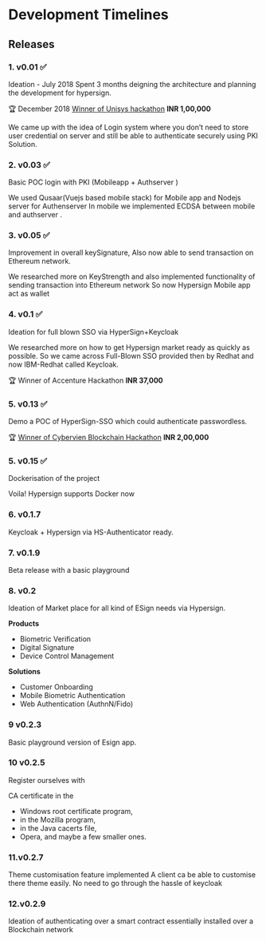 # Development Timelines

## Releases

### 1. v0.01 :white_check_mark: 

Ideation - July 2018
Spent 3 months deigning the architecture and planning the development for hypersign.

:trophy: December 2018 [Winner of Unisys hackathon](https://www.linkedin.com/pulse/hacking-through-vikram-anand-bhushan/) **INR 1,00,000**

We came up with the idea of Login system where you don’t need to store user credential on server and still be able to authenticate securely using PKI Solution.

### 2. v0.03 :white_check_mark:
Basic POC login with PKI (Mobileapp + Authserver )

We used Qusaar(Vuejs based mobile stack) for Mobile app and Nodejs server for Authenserver
In mobile we implemented ECDSA between mobile and authserver .

### 3. v0.05 :white_check_mark:
Improvement in overall keySignature, Also now able to send transaction on Ethereum network.

We researched more on KeyStrength and also implemented functionality of sending transaction into Ethereum network
So now Hypersign Mobile app act as wallet

### 4. v0.1 :white_check_mark:
Ideation for full blown SSO via HyperSign+Keycloak

We researched more on how to get Hypersign market ready as quickly as possible.
So we came across Full-Blown SSO provided then by Redhat and now IBM-Redhat called Keycloak.

:trophy: Winner of Accenture Hackathon **INR 37,000**

### 5. v0.13 :white_check_mark:
Demo a POC of HyperSign-SSO which could authenticate passwordless.

:trophy: [Winner of Cybervien Blockchain Hackathon](https://www.linkedin.com/feed/update/urn:li:activity:6528330023722676224) **INR 2,00,000**

### 5. v0.15 :white_check_mark:
Dockerisation of the project

Voila! Hypersign supports Docker now
 

### 6. v0.1.7
Keycloak + Hypersign via HS-Authenticator ready.

### 7. v0.1.9
Beta release with a basic playground 

### 8. v0.2
Ideation of Market place for all kind of ESign needs via Hypersign.

**Products**
* Biometric Verification
* Digital Signature
* Device Control Management

**Solutions**
* Customer Onboarding
* Mobile Biometric Authentication
* Web Authentication (AuthnN/Fido)


### 9 v0.2.3
Basic playground version of Esign app.

### 10 v0.2.5
Register ourselves with 

CA certificate in the 
* Windows root certificate program, 
* in the Mozilla program, 
* in the Java cacerts file, 
* Opera, and maybe a few smaller ones. 

### 11.v0.2.7
Theme customisation feature implemented 
A client ca be able to customise there theme easily. No need to go through the hassle of keycloak

### 12.v0.2.9
Ideation of authenticating over a smart contract essentially installed over a Blockchain network


